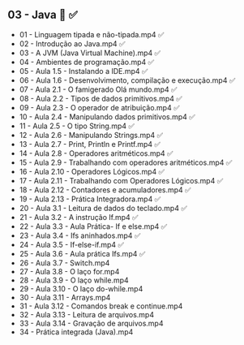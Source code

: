 ## 03 - Java :blue_book: :white_check_mark:

- 01 - Linguagem tipada e não-tipada.mp4  :white_check_mark:
- 02 - Introdução ao Java.mp4  :white_check_mark:
- 03 - A JVM (Java Virtual Machine).mp4  :white_check_mark:
- 04 - Ambientes de programação.mp4  :white_check_mark:
- 05 - Aula 1.5 - Instalando a IDE.mp4  :white_check_mark:
- 06 - Aula 1.6 - Desenvolvimento, compilação e execução.mp4  :white_check_mark:
- 07 - Aula 2.1 - O famigerado Olá mundo.mp4  :white_check_mark:
- 08 - Aula 2.2 - Tipos de dados primitivos.mp4  :white_check_mark:
- 09 - Aula 2.3 - O operador de atribuição.mp4  :white_check_mark:
- 10 - Aula 2.4 - Manipulando dados primitivos.mp4  :white_check_mark:
- 11 - Aula 2.5 - O tipo String.mp4  :white_check_mark:
- 12 - Aula 2.6 - Manipulando Strings.mp4  :white_check_mark:
- 13 - Aula 2.7 - Print, Println e Printf.mp4  :white_check_mark:
- 14 - Aula 2.8 - Operadores aritméticos.mp4  :white_check_mark:
- 15 - Aula 2.9 - Trabalhando com operadores aritméticos.mp4  :white_check_mark:
- 16 - Aula 2.10 - Operadores Lógicos.mp4  :white_check_mark:
- 17 - Aula 2.11 - Trabalhando com Operadores Lógicos.mp4  :white_check_mark:
- 18 - Aula 2.12 - Contadores e acumuladores.mp4  :white_check_mark:
- 19 - Aula 2.13 - Prática Integradora.mp4  :white_check_mark:
- 20 - Aula 3.1 - Leitura de dados do teclado.mp4  :white_check_mark:
- 21 - Aula 3.2 - A instrução If.mp4  :white_check_mark:
- 22 - Aula 3.3 - Aula Prática- If e else.mp4  :white_check_mark:
- 23 - Aula 3.4 - Ifs aninhados.mp4  :white_check_mark:
- 24 - Aula 3.5 - If-else-if.mp4  :white_check_mark:
- 25 - Aula 3.6 - Aula prática Ifs.mp4  :white_check_mark:
- 26 - Aula 3.7 - Switch.mp4
- 27 - Aula 3.8 - O laço for.mp4
- 28 - Aula 3.9 - O laço while.mp4
- 29 - Aula 3.10 - O laço do-while.mp4
- 30 - Aula 3.11 - Arrays.mp4
- 31 - Aula 3.12 - Comandos break e continue.mp4
- 32 - Aula 3.13 - Leitura de arquivos.mp4
- 33 - Aula 3.14 - Gravação de arquivos.mp4
- 34 - Prática integrada (Java).mp4

